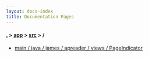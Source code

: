 ```yaml
---
layout: docs-index
title: Documentation Pages
---
```

#### [.](./../../index) > [app](./../index) > [src](./index) > **/**

- [main / java / james / apreader / views / PageIndicator](main/java/james/apreader/views/PageIndicator)
